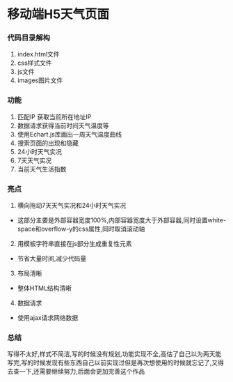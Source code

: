# 移动端H5天气页面
### 代码目录解构
1. index.html文件
2. css样式文件
3. js文件
4. images图片文件

### 功能
1. 匹配IP
 获取当前所在地址IP
3. 数据请求获得当前时间天气温度等
4. 使用Echart.js库画出一周天气温度曲线
5. 搜索页面的出现和隐藏
6. 24小时天气实况
7. 7天天气实况
8. 当前天气生活指数

### 亮点
1. 横向拖动7天天气实况和24小时天气实况
- 这部分主要是外部容器宽度100%,内部容器宽度大于外部容器,同时设置white-space和overflow-y的css属性,同时取消滚动轴
2. 用模板字符串直接在js部分生成重复性元素
- 节省大量时间,减少代码量
3. 布局清晰
- 整体HTML结构清晰
4. 数据请求
- 使用ajax请求网络数据

### 总结
写得不太好,样式不简洁,写的时候没有规划,功能实现不全,高估了自己以为两天能写完,写的时候发现有些东西自己以前实现过但是再次想使用的时候就忘记了,又得去查一下,还需要继续努力,后面会更加完善这个作品
